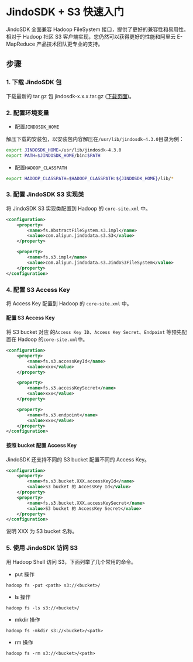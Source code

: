 # JindoSDK + S3 快速入门

JindoSDK 全面兼容 Hadoop FileSystem 接口，提供了更好的兼容性和易用性。
相对于 Hadoop 社区 S3 客户端实现，您仍然可以获得更好的性能和阿里云 E-MapReduce 产品技术团队更专业的支持。

## 步骤

### 1. 下载 JindoSDK 包
下载最新的 tar.gz 包 jindosdk-x.x.x.tar.gz ([下载页面](/docs/user/4.x/jindodata_download.md))。

### 2. 配置环境变量

* 配置`JINDOSDK_HOME`

解压下载的安装包，以安装包内容解压在`/usr/lib/jindosdk-4.3.0`目录为例：
```bash
export JINDOSDK_HOME=/usr/lib/jindosdk-4.3.0
export PATH=$JINDOSDK_HOME/bin:$PATH
```
* 配置`HADOOP_CLASSPATH`

```bash
export HADOOP_CLASSPATH=$HADOOP_CLASSPATH:${JINDOSDK_HOME}/lib/*
```

### 3. 配置 JindoSDK S3 实现类

将 JindoSDK S3 实现类配置到 Hadoop 的 `core-site.xml` 中。

```xml
<configuration>
    <property>
        <name>fs.AbstractFileSystem.s3.impl</name>
        <value>com.aliyun.jindodata.s3.S3</value>
    </property>

    <property>
        <name>fs.s3.impl</name>
        <value>com.aliyun.jindodata.s3.JindoS3FileSystem</value>
    </property>
</configuration>
```

### 4. 配置 S3 Access Key

将 Access Key 配置到 Hadoop 的 `core-site.xml` 中。

#### 配置 S3 Access Key

将 S3 bucket 对应 的`Access Key ID`、`Access Key Secret`、`Endpoint` 等预先配置在 Hadoop 的`core-site.xml`中。
```xml
<configuration>
    <property>
        <name>fs.s3.accessKeyId</name>
        <value>xxx</value>
    </property>

    <property>
        <name>fs.s3.accessKeySecret</name>
        <value>xxx</value>
    </property>

    <property>
        <name>fs.s3.endpoint</name>
        <value>xxx</value>
    </property>
</configuration>
```

#### 按照 bucket 配置 Access Key

JindoSDK 还支持不同的 S3 bucket 配置不同的 Access Key。

```xml
<configuration>
    <property>
        <name>fs.s3.bucket.XXX.accessKeyId</name>
        <value>S3 bucket 的 AccessKey Id</value>
    </property>
    <property>
        <name>fs.s3.bucket.XXX.accessKeySecret</name>
        <value>S3 bucket 的 AccessKey Secret</value>
    </property>
</configuration>
```
说明 XXX 为 S3 bucket 名称。

### 5. 使用 JindoSDK 访问 S3
用 Hadoop Shell 访问 S3，下面列举了几个常用的命令。

* put 操作
```
hadoop fs -put <path> s3://<bucket>/
```

* ls 操作
```
hadoop fs -ls s3://<bucket>/
```

* mkdir 操作
```
hadoop fs -mkdir s3://<bucket>/<path>
```

* rm 操作
```
hadoop fs -rm s3://<bucket>/<path>
```